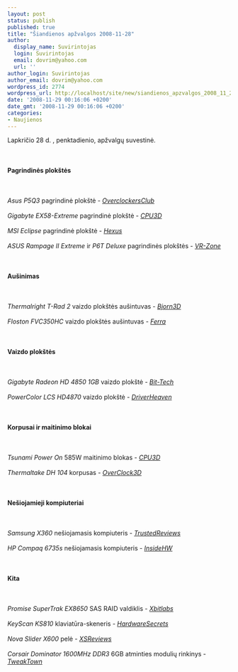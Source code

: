 ```yaml
---
layout: post
status: publish
published: true
title: "Šiandienos apžvalgos 2008-11-28"
author:
  display_name: Suvirintojas
  login: Suvirintojas
  email: dovrim@yahoo.com
  url: ''
author_login: Suvirintojas
author_email: dovrim@yahoo.com
wordpress_id: 2774
wordpress_url: http://localhost/site/new/siandienos_apzvalgos_2008_11_28/
date: '2008-11-29 00:16:06 +0200'
date_gmt: '2008-11-29 00:16:06 +0200'
categories:
- Naujienos
---
```

<p>Lapkričio 28 d. , penktadienio, apžvalgų suvestinė.<br />
<br><br />
<br><b>Pagrindinės plokštės</b><br />
<br><br />
<br><i>Asus P5Q3</i> pagrindinė plokštė - <i><a class="ns" href="http://www.overclockersclub.com/reviews/asus_p5q3/">OverclockersClub</a></i><br />
<br><i>Gigabyte EX58-Extreme</i> pagrindinė plokštė - <i><a class="ns" href="http://www.cpu3d.com/review/6530-1/gigabyte-ex58-extreme-motherboard/introduction.html">CPU3D</a></i><br />
<br><i>MSI Eclipse</i> pagrindinė plokštė - <i><a class="ns" href="http://www.hexus.net/content/item.php?item=16331&amp;page=1">Hexus</a></i><br />
<br><i>ASUS Rampage II Extreme</i> ir <i>P6T Deluxe</i> pagrindinės plokštės - <i><a class="ns" href="http://vr-zone.com/articles/asus-rampage-ii-extreme--p6t-deluxe/6233.html">VR-Zone</a></i><br />
<br><br />
<br><b>Aušinimas</b><br />
<br><br />
<br><i>Thermalright T-Rad 2</i> vaizdo plokštės aušintuvas - <i><a class="ns" href="http://www.bjorn3d.com/read.php?cID=1392">Bjorn3D</a></i><br />
<br><i>Floston FVC350HC</i> vaizdo plokštės aušintuvas - <i><a class="ns" href="http://www.ferra.ru/online/cooling/83104/">Ferra</a></i><br />
<br><br />
<br><b>Vaizdo plokštės</b><br />
<br><br />
<br><i>Gigabyte Radeon HD 4850 1GB</i> vaizdo plokštė - <i><a class="ns" href="http://www.bit-tech.net/hardware/2008/11/28/gigabyte-gv-r485mc-1gh-radeon-hd-4850-1gb/1">Bit-Tech</a></i><br />
<br><i>PowerColor LCS HD4870</i> vaizdo plokštė - <i><a class="ns" href="http://www.driverheaven.net/reviews.php?reviewid=672">DriverHeaven</a></i><br />
<br><br />
<br><b>Korpusai ir maitinimo blokai</b><br />
<br><br />
<br><i>Tsunami Power On</i> 585W maitinimo blokas - <i><a class="ns" href="http://www.cpu3d.com/review/6665-1/tsunami-power-on-585w-power-supply/introduction.html">CPU3D</a></i><br />
<br><i>Thermaltake DH 104</i> korpusas - <i><a class="ns" href="http://overclock3d.net/reviews.php?/cases_cooling/thermaltake_dh_104/1">OverClock3D</a></i><br />
<br><br />
<br><b>Nešiojamieji kompiuteriai</b><br />
<br><br />
<br><i>Samsung X360</i> nešiojamasis kompiuteris - <i><a class="ns" href="http://www.trustedreviews.com/notebooks/review/2008/11/28/Samsung-X360-13-3in-Notebook---World-Exclusive/p1">TrustedReviews</a></i><br />
<br><i>HP Compaq 6735s</i> nešiojamasis kompiuteris - <i><a class="ns" href="http://www.insidehw.com/Reviews/Notebooks/HP-Compaq-6735s.html">InsideHW</a></i><br />
<br><br />
<br><b>Kita</b><br />
<br><br />
<br><i>Promise SuperTrak EX8650</i> SAS RAID valdiklis - <i><a class="ns" href="http://xbitlabs.com/articles/storage/display/promise-supertrak-ex8650.html">Xbitlabs</a></i><br />
<br><i>KeyScan KS810</i> klaviatūra-skeneris - <i><a class="ns" href="http://www.hardwaresecrets.com/article/662">HardwareSecrets</a></i><br />
<br><i>Nova Slider X600</i> pelė - <i><a class="ns" href="http://www.xsreviews.co.uk/reviews/peripherals/nova-slider-x600/">XSReviews</a></i><br />
<br><i>Corsair Dominator 1600MHz DDR3</i> 6GB atminties modulių rinkinys - <i><a class="ns" href="http://www.tweaktown.com/reviews/1668/corsair_dominator_1600mhz_6gb_triple_channel_ddr3_memory_kit/index.html">TweakTown</a></i><br />
<br><br />
<br><br />
<br></p>
